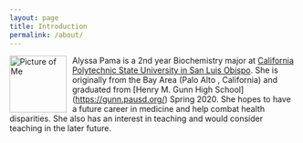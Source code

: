 ```yaml
---
layout: page
title: Introduction
permalink: /about/
---
```


<img src="{{alyssapama.github.io}}/images/IMG_6317.jpg" alt="Picture of Me" width="100" 
style="float: left; margin-top: 0px; margin-right: 10px" /> 

Alyssa Pama is a 2nd year Biochemistry major at [California Polytechnic State University in San Luis Obispo](https://chemistry.calpoly.edu/). She is originally from the Bay Area (Palo Alto , California) and graduated from [Henry M. Gunn High School] (https://gunn.pausd.org/) Spring 2020. She hopes to have a future career in medicine and help combat health disparities. She also has an interest in teaching and would consider teaching in the later future. 
